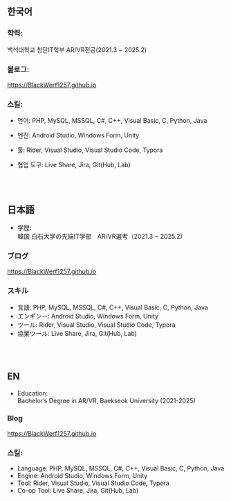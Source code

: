 ## 한국어
### 학력:
  백석대학교 첨단IT학부 AR/VR전공(2021.3 ~ 2025.2)
### 블로그:
https://BlackWerf1257.github.io
### 스킬:
- 언어: PHP, MySQL, MSSQL, C#, C++, Visual Basic, C, Python, Java
- 엔진: Android Studio, Windows Form, Unity
- 툴: Rider, Visual Studio, Visual Studio Code, Typora
- 협업 도구: Live Share, Jira, Git(Hub, Lab)
  
  <br><br>
## 日本語
- 学歴: <br>
    韓国 白石大学の先端IT学部　AR/VR選考（2021.3 ~ 2025.2) <br>
### ブログ
https://BlackWerf1257.github.io
### スキル
- 言語: PHP, MySQL, MSSQL, C#, C++, Visual Basic, C, Python, Java
- エンギンー: Android Studio, Windows Form, Unity
- ツール: Rider, Visual Studio, Visual Studio Code, Typora
- 協業ツール: Live Share, Jira, Git(Hub, Lab)
  
<br><br>
## EN
- Education:<br>
  Bachelor’s Degree in AR/VR, Baekseok University (2021-2025)<br>
  
### Blog
https://BlackWerf1257.github.io

### 스킬:
- Language: PHP, MySQL, MSSQL, C#, C++, Visual Basic, C, Python, Java
- Engine: Android Studio, Windows Form, Unity
- Tool: Rider, Visual Studio, Visual Studio Code, Typora
- Co-op Tool: Live Share, Jira, Git(Hub, Lab)

<!---
BlackWerf1257/BlackWerf1257 is a ✨ special ✨ repository because its `README.md` (this file) appears on your GitHub profile.
You can click the Preview link to take a look at your changes.
--->
